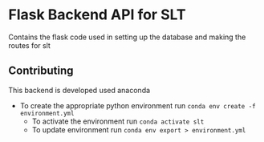 # Flask Backend API for SLT
Contains the flask code used in setting up the database and making the routes for slt

## Contributing
This backend is developed used anaconda 
- To create the appropriate python environment run `conda env create -f environment.yml`
	- To activate the environment run `conda activate slt`
	- To update environment run `conda env export > environment.yml`
